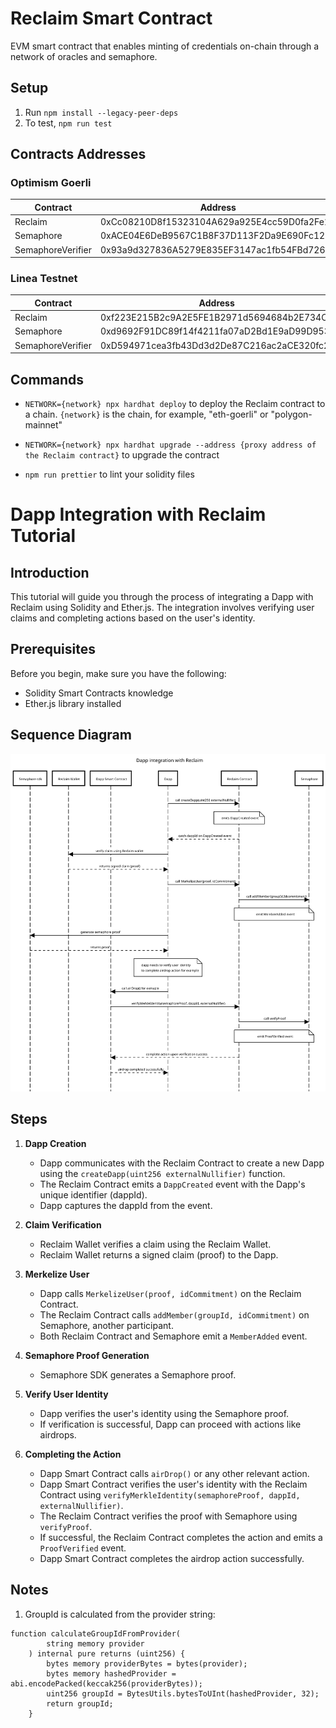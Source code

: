 # Reclaim Smart Contract

EVM smart contract that enables minting of credentials on-chain through a network of oracles and semaphore.

## Setup

1. Run `npm install --legacy-peer-deps`
2. To test, `npm run test`

## Contracts Addresses

### Optimism Goerli

| Contract              | Address                                    |
|-----------------------|--------------------------------------------|
| Reclaim               | 0xCc08210D8f15323104A629a925E4cc59D0fa2Fe1 |
| Semaphore             | 0xACE04E6DeB9567C1B8F37D113F2Da9E690Fc128d |
| SemaphoreVerifier     | 0x93a9d327836A5279E835EF3147ac1fb54FBd726B |

### Linea Testnet

| Contract              | Address                                    |
|-----------------------|--------------------------------------------|
| Reclaim               | 0xf223E215B2c9A2E5FE1B2971d5694684b2E734C1 |
| Semaphore             | 0xd9692F91DC89f14f4211fa07aD2Bd1E9aD99D953 |
| SemaphoreVerifier     | 0xD594971cea3fb43Dd3d2De87C216ac2aCE320fc2 |


## Commands

- `NETWORK={network} npx hardhat deploy` to deploy the Reclaim contract to a chain. `{network}` is the chain, for example, "eth-goerli" or "polygon-mainnet"
- `NETWORK={network} npx hardhat upgrade --address {proxy address of the Reclaim contract}` to upgrade the contract

- `npm run prettier` to lint your solidity files



# Dapp Integration with Reclaim Tutorial

## Introduction

This tutorial will guide you through the process of integrating a Dapp with Reclaim using Solidity and Ether.js. The integration involves verifying user claims and completing actions based on the user's identity.

## Prerequisites

Before you begin, make sure you have the following:

- Solidity Smart Contracts knowledge
- Ether.js library installed

## Sequence Diagram

![Sequence Diagram](./docs/dapp-reclaim-integration.svg
)

## Steps

1. **Dapp Creation**

    - Dapp communicates with the Reclaim Contract to create a new Dapp using the `createDapp(uint256 externalNullifier)` function.
    - The Reclaim Contract emits a `DappCreated` event with the Dapp's unique identifier (dappId).
    - Dapp captures the dappId from the event.

2. **Claim Verification**

    - Reclaim Wallet verifies a claim using the Reclaim Wallet.
    - Reclaim Wallet returns a signed claim (proof) to the Dapp.

3. **Merkelize User**

    - Dapp calls `MerkelizeUser(proof, idCommitment)` on the Reclaim Contract.
    - The Reclaim Contract calls `addMember(groupId, idCommitment)` on Semaphore, another participant.
    - Both Reclaim Contract and Semaphore emit a `MemberAdded` event.

4. **Semaphore Proof Generation**

    - Semaphore SDK generates a Semaphore proof.

5. **Verify User Identity**

    - Dapp verifies the user's identity using the Semaphore proof.
    - If verification is successful, Dapp can proceed with actions like airdrops.

6. **Completing the Action**

    - Dapp Smart Contract calls `airDrop()` or any other relevant action.
    - Dapp Smart Contract verifies the user's identity with the Reclaim Contract using `verifyMerkleIdentity(semaphoreProof, dappId, externalNullifier)`.
    - The Reclaim Contract verifies the proof with Semaphore using `verifyProof`.
    - If successful, the Reclaim Contract completes the action and emits a `ProofVerified` event.
    - Dapp Smart Contract completes the airdrop action successfully.



## Notes

1. GroupId is calculated from the provider string:

```
function calculateGroupIdFromProvider(
		string memory provider
	) internal pure returns (uint256) {
		bytes memory providerBytes = bytes(provider);
		bytes memory hashedProvider = abi.encodePacked(keccak256(providerBytes));
		uint256 groupId = BytesUtils.bytesToUInt(hashedProvider, 32);
		return groupId;
	}
```
